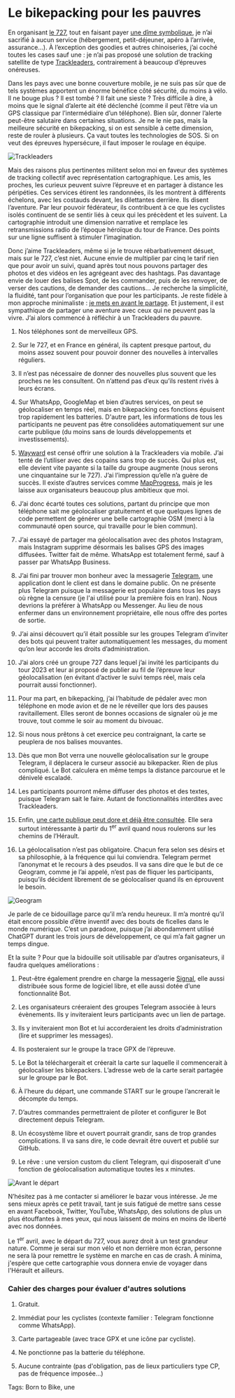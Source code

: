 # Le bikepacking pour les pauvres

En organisant [le 727](https://tcrouzet.com/727tour), tout en faisant payer [une dîme symbolique](https://tcrouzet.com/727gd/), je n’ai sacrifié à aucun service (hébergement, petit-déjeuner, apéro à l’arrivée, assurance…). À l’exception des goodies et autres chinoiseries, j’ai coché toutes les cases sauf une : je n’ai pas proposé une solution de tracking satellite de type [Trackleaders](http://trackleaders.com/), contrairement à beaucoup d’épreuves onéreuses.<span id="more-64823"></span>

Dans les pays avec une bonne couverture mobile, je ne suis pas sûr que de tels systèmes apportent un énorme bénéfice côté sécurité, du moins à vélo. Il ne bouge plus ? Il est tombé ? Il fait une sieste ? Très difficile à dire, à moins que le signal d’alerte ait été déclenché (comme il peut l’être via un GPS classique par l’intermédiaire d’un téléphone). Bien sûr, donner l’alerte peut-être salutaire dans certaines situations. Je ne le nie pas, mais la meilleure sécurité en bikepacking, si on est sensible à cette dimension, reste de rouler à plusieurs. Ça vaut toutes les technologies de SOS. Si on veut des épreuves hypersécure, il faut imposer le roulage en équipe.

![Trackleaders](https://tcrouzet.com/images_tc/2023/03/trackleader.jpg)

Mais des raisons plus pertinentes militent selon moi en faveur des systèmes de tracking collectif avec représentation cartographique. Les amis, les proches, les curieux peuvent suivre l’épreuve et en partager à distance les péripéties. Ces services étirent les randonnées, ils les montrent à différents échelons, avec les costauds devant, les dilettantes derrière. Ils disent l’aventure. Par leur pouvoir fédérateur, ils contribuent à ce que les cyclistes isolés continuent de se sentir liés à ceux qui les précèdent et les suivent. La cartographie introduit une dimension narrative et remplace les retransmissions radio de l’époque héroïque du tour de France. Des points sur une ligne suffisent à stimuler l’imagination.

Donc j’aime Trackleaders, même si je le trouve rébarbativement désuet, mais sur le 727, c’est niet. Aucune envie de multiplier par cinq le tarif rien que pour avoir un suivi, quand après tout nous pouvons partager des photos et des vidéos en les agrégeant avec des hashtags. Pas davantage envie de louer des balises Spot, de les commander, puis de les renvoyer, de verser des cautions, de demander des cautions… Je recherche la simplicité, la fluidité, tant pour l’organisation que pour les participants. Je reste fidèle à mon approche minimaliste : [je mets en avant le partage](https://tcrouzet.com/2023/02/23/le-727-partager-pour-le-plaisir/). Et justement, il est sympathique de partager une aventure avec ceux qui ne peuvent pas la vivre. J’ai alors commencé à réfléchir à un Trackleaders du pauvre.

1. Nos téléphones sont de merveilleux GPS.

2. Sur le 727, et en France en général, ils captent presque partout, du moins assez souvent pour pouvoir donner des nouvelles à intervalles réguliers.

3. Il n’est pas nécessaire de donner des nouvelles plus souvent que les proches ne les consultent. On n’attend pas d’eux qu’ils restent rivés à leurs écrans.

4. Sur WhatsApp, GoogleMap et bien d’autres services, on peut se géolocaliser en temps réel, mais en bikepacking ces fonctions épuisent trop rapidement les batteries. D'autre part, les informations de tous les participants ne peuvent pas être consolidées automatiquement sur une carte publique (du moins sans de lourds développements et investissements).

5. [Wayward](https://app.wayward.travel/) est censé offrir une solution à la Trackleaders via mobile. J’ai tenté de l’utiliser avec des copains sans trop de succès. Qui plus est, elle devient vite payante si la taille du groupe augmente (nous serons une cinquantaine sur le 727). J’ai l’impression qu’elle n’a guère de succès. Il existe d’autres services comme [MapProgress](https://maprogress.com/), mais je les laisse aux organisateurs beaucoup plus ambitieux que moi.

6. J’ai donc écarté toutes ces solutions, partant du principe que mon téléphone sait me géolocaliser gratuitement et que quelques lignes de code permettent de générer une belle cartographie OSM (merci à la communauté open source, qui travaille pour le bien commun).

7. J’ai essayé de partager ma géolocalisation avec des photos Instagram, mais Instagram supprime désormais les balises GPS des images diffusées. Twitter fait de même. WhatsApp est totalement fermé, sauf à passer par WhatsApp Business.

8. J’ai fini par trouver mon bonheur avec la messagerie [Telegram](https://web.telegram.org/), une application dont le client est dans le domaine public. On ne présente plus Telegram puisque la messagerie est populaire dans tous les pays où règne la censure (je l'ai utilisé pour la première fois en Iran). Nous devrions la préférer à WhatsApp ou Messenger. Au lieu de nous enfermer dans un environnement propriétaire, elle nous offre des portes de sortie.

9. J’ai ainsi découvert qu’il était possible sur les groupes Telegram d’inviter des bots qui peuvent traiter automatiquement les messages, du moment qu’on leur accorde les droits d’administration.

10. J’ai alors créé un groupe 727 dans lequel j’ai invité les participants du tour 2023 et leur ai proposé de publier au fil de l’épreuve leur géolocalisation (en évitant d’activer le suivi temps réel, mais cela pourrait aussi fonctionner).

11. Pour ma part, en bikepacking, j’ai l’habitude de pédaler avec mon téléphone en mode avion et de ne le réveiller que lors des pauses ravitaillement. Elles seront de bonnes occasions de signaler où je me trouve, tout comme le soir au moment du bivouac.

12. Si nous nous prêtons à cet exercice peu contraignant, la carte se peuplera de nos balises mouvantes.

13. Dès que mon Bot verra une nouvelle géolocalisation sur le groupe Telegram, il déplacera le curseur associé au bikepacker. Rien de plus compliqué. Le Bot calculera en même temps la distance parcourue et le dénivelé escaladé.

14. Les participants pourront même diffuser des photos et des textes, puisque Telegram sait le faire. Autant de fonctionnalités interdites avec Trackleaders.

15. Enfin, [une carte publique peut dore et déjà être consultée](http://geogram.tcrouzet.som/). Elle sera surtout intéressante à partir du 1<sup>er</sup> avril quand nous roulerons sur les chemins de l’Hérault.

16. La géolocalisation n’est pas obligatoire. Chacun fera selon ses désirs et sa philosophie, à la fréquence qui lui conviendra. Telegram permet l’anonymat et le recours à des pseudos. Il va sans dire que le but de ce Geogram, comme je l’ai appelé, n’est pas de fliquer les participants, puisqu’ils décident librement de se géolocaliser quand ils en éprouvent le besoin.

![Geogram](https://tcrouzet.com/images_tc/2023/03/geogram1.jpg)

Je parle de ce bidouillage parce qu’il m’a rendu heureux. Il m’a montré qu’il était encore possible d’être inventif avec des bouts de ficelles dans le monde numérique. C’est un paradoxe, puisque j’ai abondamment utilisé ChatGPT durant les trois jours de développement, ce qui m’a fait gagner un temps dingue.

Et la suite ? Pour que la bidouille soit utilisable par d’autres organisateurs, il faudra quelques améliorations :

1. Peut-être également prendre en charge la messagerie [Signal](https://signal.org/fr/), elle aussi distribuée sous forme de logiciel libre, et elle aussi dotée d’une fonctionnalité Bot.

2. Les organisateurs créeraient des groupes Telegram associée à leurs évènements. Ils y inviteraient leurs participants avec un lien de partage.

3. Ils y inviteraient mon Bot et lui accorderaient les droits d’administration (lire et supprimer les messages).

4. Ils posteraient sur le groupe la trace GPX de l’épreuve.

5. Le Bot la téléchargerait et créerait la carte sur laquelle il commencerait à géolocaliser les bikepackers. L’adresse web de la carte serait partagée sur le groupe par le Bot.

6. À l’heure du départ, une commande START sur le groupe l’ancrerait le décompte du temps.

7. D’autres commandes permettraient de piloter et configurer le Bot directement depuis Telegram.

8. Un écosystème libre et ouvert pourrait grandir, sans de trop grandes complications. Il va sans dire, le code devrait être ouvert et publié sur GitHub.

9. Le rêve : une version custom du client Telegram, qui disposerait d'une fonction de géolocalisation automatique toutes les x minutes.

![Avant le départ](https://tcrouzet.com/images_tc/2023/03/geogram2.jpg)

N’hésitez pas à me contacter si améliorer le bazar vous intéresse. Je me sens mieux après ce petit travail, tant je suis fatigué de mettre sans cesse en avant Facebook, Twitter, YouTube, WhatsApp, des solutions de plus un plus étouffantes à mes yeux, qui nous laissent de moins en moins de liberté avec nos données.

Le 1<sup>er</sup> avril, avec le départ du 727, vous aurez droit à un test grandeur nature. Comme je serai sur mon vélo et non derrière mon écran, personne ne sera là pour remettre le système en marche en cas de crash. À minima, j'espère que cette cartographie vous donnera envie de voyager dans l'Hérault et ailleurs.

### Cahier des charges pour évaluer d'autres solutions

1. Gratuit.

2. Immédiat pour les cyclistes (contexte familier : Telegram fonctionne comme WhatsApp).

3. Carte partageable (avec trace GPX et une icône par cycliste).

4. Ne ponctionne pas la batterie du téléphone.

5. Aucune contrainte (pas d'obligation, pas de lieux particuliers type CP, pas de fréquence imposée…)

Tags: Born to Bike, une